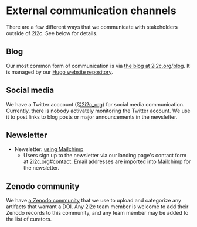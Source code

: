 # External communication channels

There are a few different ways that we communicate with stakeholders outside of 2i2c.
See below for details.

## Blog

Our most common form of communication is via [the blog at 2i2c.org/blog](https://2i2c.org/blog).
It is managed by our [Hugo website repository](https://github.com/2i2c-org/2i2c-org.github.io).

## Social media

We have a Twitter acccount ([@2i2c_org](https://twitter.com/2i2c_org)) for social media communication.
Currently, there is nobody activately monitoring the Twitter account.
We use it to post links to blog posts or major announcements in the newsletter.

## Newsletter

- Newsletter: [using Mailchimp](https://mailchimp.com/)
  - Users sign up to the newsletter via our landing page's contact form at [2i2c.org#contact](https://2i2c.org#contact). Email addresses are imported into Mailchimp for the newsletter.

## Zenodo community

We have [a Zenodo community](https://zenodo.org/communities/2i2c/) that we use to upload and categorize any artifacts that warrant a DOI.
Any 2i2c team member is welcome to add their Zenodo records to this community, and any team member may be added to the list of curators.
